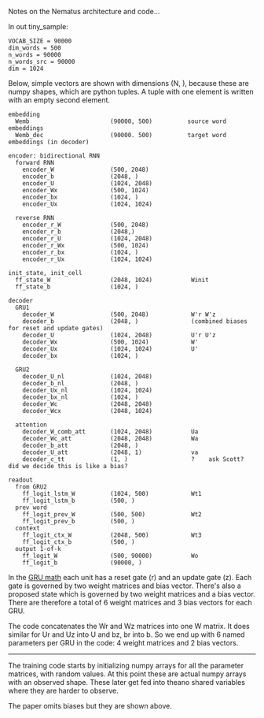Notes on the Nematus architecture and code...

In out tiny_sample:

```
VOCAB_SIZE = 90000
dim_words = 500
n_words = 90000
n_words_src = 90000
dim = 1024
```

Below, simple vectors are shown with dimensions (N, ), because these
are numpy shapes, which are python tuples.  A tuple with one element
is written with an empty second element.

```
embedding
  Wemb                       (90000, 500)          source word embeddings
  Wemb_dec                   (90000. 500)          target word embeddings (in decoder)
```

```
encoder: bidirectional RNN
  forward RNN
    encoder_W                (500, 2048)
    encoder_b                (2048, )
    encoder_U                (1024, 2048)
    encoder_Wx               (500, 1024)
    encoder_bx               (1024, )
    encoder_Ux               (1024, 1024)

  reverse RNN
    encoder_r_W              (500, 2048)
    encoder_r_b              (2048,)
    encoder_r_U              (1024, 2048)
    encoder_r_Wx             (500, 1024)
    encoder_r_bx             (1024, )
    encoder_r_Ux             (1024, 1024)
```

```
init_state, init_cell
  ff_state_W                 (2048, 1024)           Winit
  ff_state_b                 (1024, )
```

```
decoder
  GRU1
    decoder_W                (500, 2048)            W'r W'z
    decoder_b                (2048, )               (combined biases for reset and update gates)
    decoder_U                (1024, 2048)           U'r U'z
    decoder_Wx               (500, 1024)            W'
    decoder_Ux               (1024, 1024)           U'
    decoder_bx               (1024, )

  GRU2
    decoder_U_nl             (1024, 2048)
    decoder_b_nl             (2048, )
    decoder_Ux_nl            (1024, 1024)
    decoder_bx_nl            (1024, )
    decoder_Wc               (2048, 2048)
    decoder_Wcx              (2048, 1024)

  attention
    decoder_W_comb_att       (1024, 2048)           Ua
    decoder_Wc_att           (2048, 2048)           Wa
    decoder_b_att            (2048, )               
    decoder_U_att            (2048, 1)              va
    decoder_c_tt             (1, )                  ?    ask Scott?  did we decide this is like a bias?
```

```
readout
  from GRU2
    ff_logit_lstm_W          (1024, 500)            Wt1
    ff_logit_lstm_b          (500, )
  prev word
    ff_logit_prev_W          (500, 500)             Wt2
    ff_logit_prev_b          (500, )
  context
    ff_logit_ctx_W           (2048, 500)            Wt3
    ff_logit_ctx_b           (500, )
  output 1-of-k
    ff_logit_W               (500, 90000)           Wo
    ff_logit_b               (90000, )
```

In the [GRU math](https://en.wikipedia.org/wiki/Gated_recurrent_unit)
each unit has a reset gate (r) and an update gate (z).  Each gate is
governed by two weight matrices and bias vector.  There's also a
proposed state which is governed by two weight matrices and a bias
vector.  There are therefore a total of 6 weight matrices and 3 bias
vectors for each GRU.

The code concatenates the Wr and Wz matrices into one W matrix.  It
does similar for Ur and Uz into U and bz, br into b.  So we end up
with 6 named parameters per GRU in the code: 4 weight matrices and 2
bias vectors.

----

The training code starts by initializing numpy arrays for all the
parameter matrices, with random values.  At this point these are
actual numpy arrays with an observed shape.  These later get fed into
theano shared variables where they are harder to observe.

The paper omits biases but they are shown above.
